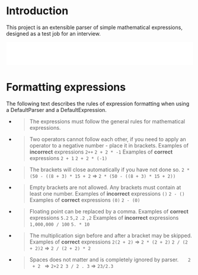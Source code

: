# Introduction
This project is an extensible parser of simple mathematical expressions, designed as a test job for an interview.

<img src="./.github/markups/maintain-warning.svg">

# Formatting expressions
The following text describes the rules of expression formatting when using a DefaultParser and a DefaultExpression.
* > The expressions must follow the general rules for mathematical expressions.
* > Two operators cannot follow each other, if you need to apply an operator to a negative number - place it in brackets.
Examples of **incorrect** expressions
`2++`
`2 + 2 * -1`
Examples of **correct** expressions
`2 + 1`
`2 + 2 * (-1)`
* > The brackets will close automatically if you have not done so.
`2 * (50 - ((8 + 3) * 15 + 2` => `2 * (50 - ((8 + 3) * 15 + 2))`
* > Empty brackets are not allowed. Any brackets must contain at least one number.
Examples of **incorrect** expressions
`()`
`2 - ()`
Examples of **correct** expressions
`(0)`
`2 - (0)`
* > Floating point can be replaced by a comma.
Examples of **correct** expressions
`5.2`
`5,2`
`.2`
`,2`
Examples of **incorrect** expressions
`1,000,000 / 100`
`5. * 10`
* > The multiplication sign before and after a bracket may be skipped.
Examples of **correct** expressions
`2(2 + 2)` => `2 * (2 + 2)`
`2 / (2 + 2)2` => `2 / (2 + 2) * 2`
* > Spaces does not matter and is completely ignored by parser.
`​ ​ ​ 2 ​ + 2 ​` => `2+2`
`2 3 / 2 . 3` => `23/2.3`
